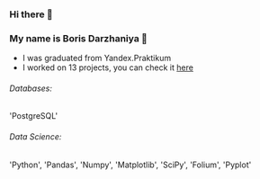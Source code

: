 ### Hi there 👋

### My name is Boris Darzhaniya :raising_hand: 

- I was graduated from Yandex.Praktikum
- I worked on 13 projects, you can check it [here](https://github.com/Boris-DA/Yandex.Practice)

###### Databases: 
'PostgreSQL'

###### Data Science: 
'Python', 'Pandas', 'Numpy', 'Matplotlib', 'SciPy', 'Folium', 'Pyplot'
